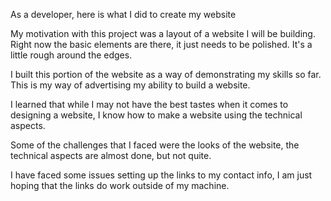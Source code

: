 As a developer, here is what I did to create my website

My motivation with this project was a layout of a website I will be building.  
Right now the basic elements are there, it just needs to be polished.
It's a little rough around the edges. 

I built this portion of the website as a way of demonstrating my skills so far. This is my way of advertising
my ability to build a website. 

I learned that while I may not have the best tastes when it comes to designing a website, I know how to
make a website using the technical aspects.

Some of the challenges that I faced were the looks of the website,
the technical aspects are almost done, but not quite.

I have faced some issues setting up the links to my contact info, I am just hoping that the links do work outside of my machine.